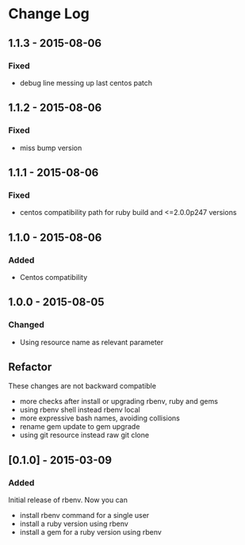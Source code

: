 # Change Log

## 1.1.3 - 2015-08-06
### Fixed
- debug line messing up last centos patch

## 1.1.2 - 2015-08-06
### Fixed
- miss bump version

## 1.1.1 - 2015-08-06
### Fixed
- centos compatibility path for ruby build and <=2.0.0p247 versions

## 1.1.0 - 2015-08-06
### Added
- Centos compatibility

## 1.0.0 - 2015-08-05
### Changed
- Using resource name as relevant parameter
## Refactor
These changes are not backward compatible
- more checks after install or upgrading rbenv, ruby and gems
- using rbenv shell instead rbenv local
- more expressive bash names, avoiding collisions
- rename gem update to gem upgrade
- using git resource instead raw git clone

## [0.1.0] - 2015-03-09
### Added
Initial release of rbenv. Now you can
- install rbenv command for a single user
- install a ruby version using rbenv
- install a gem for a ruby version using rbenv
